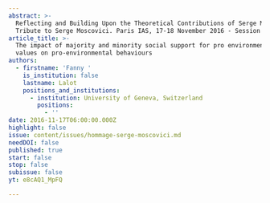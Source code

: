 ```yaml
---
abstract: >-
  Reflecting and Building Upon the Theoretical Contributions of Serge Moscovici.
  Tribute to Serge Moscovici. Paris IAS, 17-18 November 2016 - Session 2
article_title: >-
  The impact of majority and minority social support for pro environmental
  values on pro-environmental behaviours
authors:
  - firstname: 'Fanny '
    is_institution: false
    lastname: Lalot
    positions_and_institutions:
      - institution: University of Geneva, Switzerland
        positions:
          - ''
date: 2016-11-17T06:00:00.000Z
highlight: false
issue: content/issues/hommage-serge-moscovici.md
needDOI: false
published: true
start: false
stop: false
subissue: false
yt: e8cAQ1_MpFQ

---
```

<Youtube yt="e8cAQ1_MpFQ" caption="The impact of majority and minority social support for pro environmental values on pro-environmental behaviours" start="false" stop="false"></Youtube>
